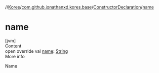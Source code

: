 //[Kores](../../index.md)/[com.github.jonathanxd.kores.base](../index.md)/[ConstructorDeclaration](index.md)/[name](name.md)



# name  
[jvm]  
Content  
open override val [name](name.md): [String](https://kotlinlang.org/api/latest/jvm/stdlib/kotlin/-string/index.html)  
More info  


Name

  



